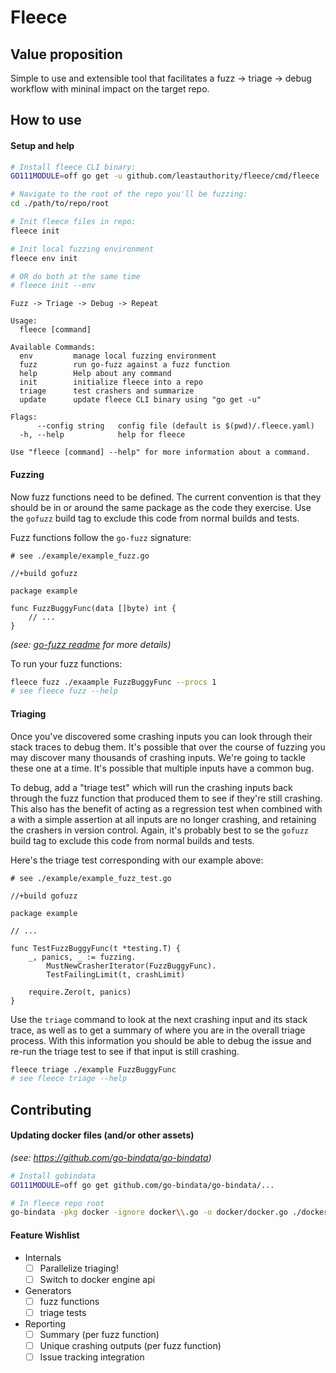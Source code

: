 # Fleece
## Value proposition
Simple to use and extensible tool that facilitates a fuzz -> triage -> debug workflow with mininal impact on the target repo.

## How to use
#### Setup and help
```bash
# Install fleece CLI binary:
GO111MODULE=off go get -u github.com/leastauthority/fleece/cmd/fleece

# Navigate to the root of the repo you'll be fuzzing:
cd ./path/to/repo/root

# Init fleece files in repo:
fleece init

# Init local fuzzing environment
fleece env init

# OR do both at the same time
# fleece init --env
```
```
Fuzz -> Triage -> Debug -> Repeat

Usage:
  fleece [command]

Available Commands:
  env         manage local fuzzing environment
  fuzz        run go-fuzz against a fuzz function
  help        Help about any command
  init        initialize fleece into a repo
  triage      test crashers and summarize
  update      update fleece CLI binary using "go get -u"

Flags:
      --config string   config file (default is $(pwd)/.fleece.yaml)
  -h, --help            help for fleece

Use "fleece [command] --help" for more information about a command.
```

#### Fuzzing
Now fuzz functions need to be defined.
The current convention is that they should be in or around the same package as the code they exercise.
Use the `gofuzz` build tag to exclude this code from normal builds and tests.

Fuzz functions follow the `go-fuzz` signature:
```golang
# see ./example/example_fuzz.go

//+build gofuzz

package example

func FuzzBuggyFunc(data []byte) int {
    // ...
}
```
_(see: [go-fuzz readme](https://github.com/dvyukov/go-fuzz/blob/master/README.md) for more details)_

To run your fuzz functions:
```bash
fleece fuzz ./exaample FuzzBuggyFunc --procs 1
# see fleece fuzz --help
```

#### Triaging
Once you've discovered some crashing inputs you can look through their stack traces to debug them.
It's possible that over the course of fuzzing you may discover many thousands of crashing inputs.
We're going to tackle these one at a time.
It's possible that multiple inputs have a common bug.

To debug, add a "triage test" which will run the crashing inputs back through the fuzz function that produced them to see if they're still crashing.
This also has the benefit of acting as a regression test when combined with a with a simple assertion at all inputs are no longer crashing, and retaining the crashers in version control.
Again, it's probably best to se the `gofuzz` build tag to exclude this code from normal builds and tests.

Here's the triage test corresponding with our example above:
```golang
# see ./example/example_fuzz_test.go

//+build gofuzz

package example

// ...

func TestFuzzBuggyFunc(t *testing.T) {
	_, panics, _ := fuzzing.
		MustNewCrasherIterator(FuzzBuggyFunc).
		TestFailingLimit(t, crashLimit)

	require.Zero(t, panics)
}
```

Use the `triage` command to look at the next crashing input and its stack trace, as well as to get a summary of where you are in the overall triage process.
With this information you should be able to debug the issue and re-run the triage test to see if that input is still crashing.
```bash
fleece triage ./example FuzzBuggyFunc
# see fleece triage --help
```

## Contributing
#### Updating docker files (and/or other assets)

_(see: https://github.com/go-bindata/go-bindata)_
```bash
# Install gobindata
GO111MODULE=off go get github.com/go-bindata/go-bindata/...

# In fleece repo root
go-bindata -pkg docker -ignore docker\\.go -o docker/docker.go ./docker/...
```


#### Feature Wishlist
- Internals
  + [ ] Parallelize triaging!
  + [ ] Switch to docker engine api
- Generators
  + [ ] fuzz functions
  + [ ] triage tests
- Reporting
  + [ ] Summary (per fuzz function)
  + [ ] Unique crashing outputs (per fuzz function)
  + [ ] Issue tracking integration
